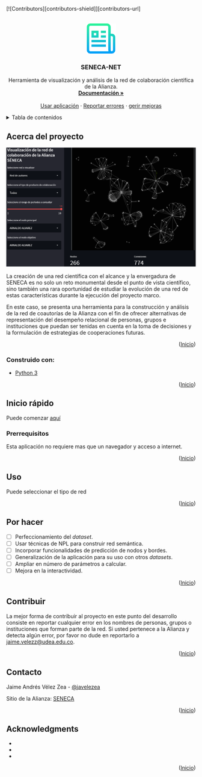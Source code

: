 <div id="top"></div>

<!-- PROJECT SHIELDS -->

<!--
*** I'm using markdown "reference style" links for readability.
*** Reference links are enclosed in brackets [ ] instead of parentheses ( ).
*** See the bottom of this document for the declaration of the reference variables
*** for contributors-url, forks-url, etc. This is an optional, concise syntax you may use.
*** https://www.markdownguide.org/basic-syntax/#reference-style-links
-->

[![Contributors][contributors-shield]][contributors-url]

<!-- PROJECT LOGO -->

<br />
<div align="center">
  <a href="https://github.com/Avel1956/SENECA-NET">
    <img src="images/logo.png" alt="Logo" width="80" height="80">
  </a>

<h3 align="center">SENECA-NET</h3>

<p align="center">
    Herramienta de visualización y análisis de la red de colaboración científica de la Alianza.  
    <br />
    <a href="https://github.com/Avel1956/SENECA-NET"><strong>Documentación »</strong></a>
    <br />
    <br />
    <a href="https://github.com/github_Avel1956ame">Usar aplicación</a>
    ·
    <a href="https://github.com/github_usernamAvel1956ues">Reportar errores</a>
    ·
    <a href="https://github.com/github_username/repo_Avel1956">gerir mejoras</a>
  </p>
</div>

<!-- TABLE OF CONTENTS -->

<p align="left">
<details>
  <summary>Tabla de contenidos</summary>
  <ol>
    <li>
      <a href="## Acerca del proyecto">Acerca del proyecto</a>
      <ul>
        <li><a href="### Construido con:">Construido con</a></li>
      </ul>
    </li>
</li>
<li><a href="## Inicio rápido">Inicio rápido</a></li>
<li><a href="#uso">Uso</a></li>
<li><a href="#Por hacer">Por hacer</a></li>
<li><a href="#Contribuir">Contribuir</a></li>
<li><a href="#Licencia">Licencia</a></li>
<li><a href="#Contacto">Contacto</a></li>
<li><a href="#Agradecimientos">Agradecimientos</a></li>
</p>

</ol>
</details>

<!-- ABOUT THE PROJECT -->

## Acerca del proyecto

![](images/2022-07-12-16-35-41-image.png)

La creación de una red científica con el alcance y la envergadura de SENECA es no solo un reto monumental desde el punto de vista científico, sino también una rara oportunidad de estudiar la evolución de una red de estas características durante la ejecución del proyecto marco.

En este caso, se presenta una herramienta para la construcción y análisis de la red de coautorías de la Alianza con el fin de ofrecer alternativas de representación del desempeño relacional de personas, grupos e instituciones  que puedan ser tenidas en cuenta en la toma de decisiones y la formulación de estrategias de cooperaciones futuras.  

<p align="right">(<a href="#top">Inicio</a>)</p>

### Construido con:

* [Python 3](python.org)

<p align="right">(<a href="#top">Inicio</a>)</p>

<!-- GETTING STARTED -->

## Inicio rápido

Puede comenzar [aquí](https://avel1956-seneca-net-home-6v56a3.streamlitapp.com/) 

### Prerrequisitos

Esta aplicación no requiere mas que un navegador y acceso a internet.

<p align="right">(<a href="#top">Inicio</a>)</p>

<!-- USAGE EXAMPLES -->

## Uso

Puede seleccionar el tipo de red 

<p align="right">(<a href="#top">Inicio</a>)</p>

<!-- ROADMAP -->

## Por hacer

- [ ] Perfeccionamiento del *dataset*.
- [ ] Usar técnicas de NPL para construir red semántica.
- [ ] Incorporar funcionalidades de predicción de nodos y bordes.  
- [ ] Generalización de la aplicación para su uso con otros *datasets*. 
- [ ] Ampliar en número de parámetros a calcular. 
- [ ] Mejora en la interactividad.  

<p align="right">(<a href="#top">Inicio</a>)</p>

<!-- CONTRIBUTING -->

## Contribuir

La mejor forma de contribuir al proyecto en este punto del desarrollo consiste en reportar cualquier error en los nombres de personas, grupos o instituciones que forman parte de la red. Si usted pertenece a la Alianza y detecta algún error, por favor no dude en reportarlo a [jaime.velezz@udea.edu.co]([jaime.velezz@udea.edu.co](mailto:jaime.velezz@udea.edu.co)).

<p align="right">(<a href="#top">Inicio</a>)</p>

<!-- CONTACT -->

## Contacto

Jaime Andrés Vélez Zea   - [@javelezea](https://twitter.com/javelezea)

Sitio de la Alianza: [SENECA](https://www.udea.edu.co/wps/portal/udea/web/inicio/investigacion/seneca)

<p align="right">(<a href="#top">Inicio</a>)</p>

<!-- ACKNOWLEDGMENTS -->

## Acknowledgments

* []()
* []()
* []()

<p align="right">(<a href="#top">Inicio</a>)</p>

<!-- MARKDOWN LINKS & IMAGES -->

<!-- https://www.markdownguide.org/basic-syntax/#reference-style-links -->